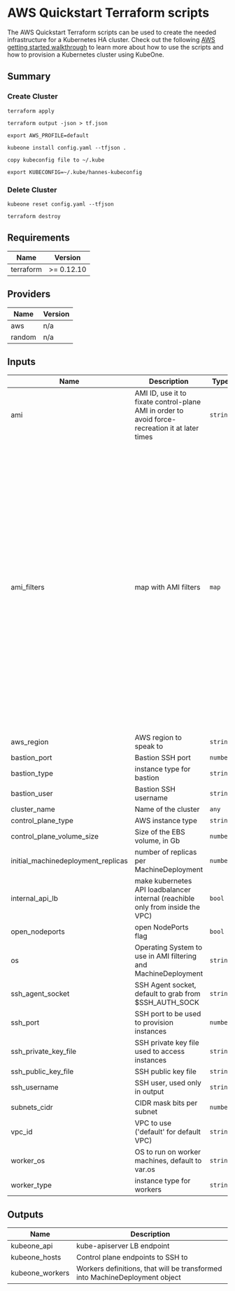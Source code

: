 # AWS Quickstart Terraform scripts

The AWS Quickstart Terraform scripts can be used to create the needed infrastructure for a Kubernetes HA cluster.
Check out the following [AWS getting started walkthrough][aws-quickstart] to learn more about how to use the
scripts and how to provision a Kubernetes cluster using KubeOne.

[aws-quickstart]: https://docs.kubermatic.com/kubeone/master/getting_started/aws/

## Summary
### Create Cluster
`terraform apply`

`terraform output -json > tf.json`

`export AWS_PROFILE=default`

`kubeone install config.yaml --tfjson .`

`copy kubeconfig file to ~/.kube`

`export KUBECONFIG=~/.kube/hannes-kubeconfig`

### Delete Cluster

`kubeone reset config.yaml --tfjson`

`terraform destroy`

## Requirements

| Name | Version |
|------|---------|
| terraform | >= 0.12.10 |

## Providers

| Name | Version |
|------|---------|
| aws | n/a |
| random | n/a |

## Inputs

| Name | Description | Type | Default | Required |
|------|-------------|------|---------|:--------:|
| ami | AMI ID, use it to fixate control-plane AMI in order to avoid force-recreation it at later times | `string` | `""` | no |
| ami\_filters | map with AMI filters | `map` | <pre>{<br>  "centos": {<br>    "image_name": [<br>      "CentOS Linux 7 x86_64 HVM EBS*"<br>    ],<br>    "owners": [<br>      "679593333241"<br>    ]<br>  },<br>  "flatcar": {<br>    "image_name": [<br>      "Flatcar-stable-*-hvm"<br>    ],<br>    "owners": [<br>      "075585003325"<br>    ]<br>  },<br>  "rhel": {<br>    "image_name": [<br>      "RHEL-8*_HVM-*-x86_64-*"<br>    ],<br>    "owners": [<br>      "309956199498"<br>    ]<br>  },<br>  "ubuntu": {<br>    "image_name": [<br>      "ubuntu/images/hvm-ssd/ubuntu-bionic-18.04-amd64-server-*"<br>    ],<br>    "owners": [<br>      "099720109477"<br>    ]<br>  }<br>}</pre> | no |
| aws\_region | AWS region to speak to | `string` | `"eu-west-3"` | no |
| bastion\_port | Bastion SSH port | `number` | `22` | no |
| bastion\_type | instance type for bastion | `string` | `"t3.nano"` | no |
| bastion\_user | Bastion SSH username | `string` | `"ubuntu"` | no |
| cluster\_name | Name of the cluster | `any` | n/a | yes |
| control\_plane\_type | AWS instance type | `string` | `"t3.medium"` | no |
| control\_plane\_volume\_size | Size of the EBS volume, in Gb | `number` | `100` | no |
| initial\_machinedeployment\_replicas | number of replicas per MachineDeployment | `number` | `1` | no |
| internal\_api\_lb | make kubernetes API loadbalancer internal (reachible only from inside the VPC) | `bool` | `false` | no |
| open\_nodeports | open NodePorts flag | `bool` | `false` | no |
| os | Operating System to use in AMI filtering and MachineDeployment | `string` | `"ubuntu"` | no |
| ssh\_agent\_socket | SSH Agent socket, default to grab from $SSH\_AUTH\_SOCK | `string` | `"env:SSH_AUTH_SOCK"` | no |
| ssh\_port | SSH port to be used to provision instances | `number` | `22` | no |
| ssh\_private\_key\_file | SSH private key file used to access instances | `string` | `""` | no |
| ssh\_public\_key\_file | SSH public key file | `string` | `"~/.ssh/id_rsa.pub"` | no |
| ssh\_username | SSH user, used only in output | `string` | `"ubuntu"` | no |
| subnets\_cidr | CIDR mask bits per subnet | `number` | `24` | no |
| vpc\_id | VPC to use ('default' for default VPC) | `string` | `"default"` | no |
| worker\_os | OS to run on worker machines, default to var.os | `string` | `""` | no |
| worker\_type | instance type for workers | `string` | `"t3.medium"` | no |

## Outputs

| Name | Description |
|------|-------------|
| kubeone\_api | kube-apiserver LB endpoint |
| kubeone\_hosts | Control plane endpoints to SSH to |
| kubeone\_workers | Workers definitions, that will be transformed into MachineDeployment object |
